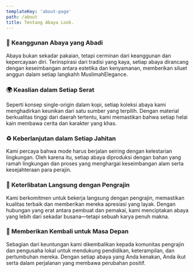 ```yaml
---
templateKey: 'about-page'
path: /about
title: Tentang Abaya Look.
---
```

### 🌿 Keanggunan Abaya yang Abadi

Abaya bukan sekadar pakaian, tetapi cerminan dari keanggunan dan kepercayaan diri. Terinspirasi dari tradisi yang kaya, setiap abaya dirancang dengan keseimbangan antara estetika dan kenyamanan, memberikan siluet anggun dalam setiap langkahh MuslimahElegance.

### 🌍 Keaslian dalam Setiap Serat
Seperti konsep single-origin dalam kopi, setiap koleksi abaya kami menghadirkan keunikan dari satu sumber yang terpilih. Dengan material berkualitas tinggi dari daerah tertentu, kami memastikan bahwa setiap helai kain membawa cerita dan karakter yang khas.

### ♻ Keberlanjutan dalam Setiap Jahitan
Kami percaya bahwa mode harus berjalan seiring dengan kelestarian lingkungan. Oleh karena itu, setiap abaya diproduksi dengan bahan yang ramah lingkungan dan proses yang menghargai keseimbangan alam serta kesejahteraan para perajin.

### 🤝 Keterlibatan Langsung dengan Pengrajin
Kami berkomitmen untuk bekerja langsung dengan pengrajin, memastikan kualitas terbaik dan memberikan mereka apresiasi yang layak. Dengan hubungan yang erat antara pembuat dan pemakai, kami menciptakan abaya yang lebih dari sekadar busana—tetapi sebuah karya penuh makna.

### 💞 Memberikan Kembali untuk Masa Depan
Sebagian dari keuntungan kami dikembalikan kepada komunitas pengrajin dan pengusaha lokal untuk mendukung pendidikan, keterampilan, dan pertumbuhan mereka. Dengan setiap abaya yang Anda kenakan, Anda ikut serta dalam perjalanan yang membawa perubahan positif.   
